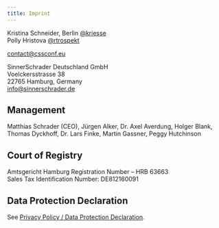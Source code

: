 ```yaml
---
title: Imprint
---
```


Kristina Schneider, Berlin [@kriesse](https://twitter.com/kriesse)<br/>
Polly Hristova [@rtrospekt](https://twitter.com/rtrospekt)


[contact@cssconf.eu](mailto://contact@cssconf.eu)


SinnerSchrader Deutschland GmbH<br/>
Voelckersstrasse 38<br/>
22765 Hamburg, Germany<br/>
[info@sinnerschrader.de](mailto://info@sinnerschrader.com)


## Management
Matthias Schrader (CEO), Jürgen Alker, Dr. Axel Averdung, Holger Blank, Thomas Dyckhoff, Dr. Lars Finke, Martin Gassner, Peggy Hutchinson


## Court of Registry
Amtsgericht Hamburg Registration Number – HRB 63663<br/>
Sales Tax Identification Number: DE812160091

## Data Protection Declaration

See [Privacy Policy / Data Protection Declaration](/privacy-policy/).
